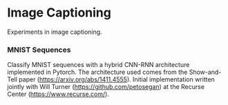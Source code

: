 # Image Captioning
Experiments in image captioning. 


### MNIST Sequences
Classify MNIST sequences with a hybrid CNN-RNN architecture implemented in Pytorch. 
The architecture used comes from the Show-and-Tell paper (https://arxiv.org/abs/1411.4555). 
Initial implementation written jointly with Will Turner (https://github.com/petosegan) at the Recurse Center 
(https://www.recurse.com/).

